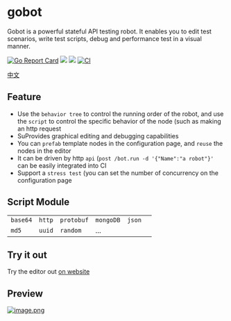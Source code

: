 # gobot
Gobot is a powerful stateful API testing robot. It enables you to edit test scenarios, write test scripts, debug and performance test in a visual manner.

[![Go Report Card](https://goreportcard.com/badge/github.com/pojol/gobot)](https://goreportcard.com/report/github.com/pojol/gobot)
[![](https://img.shields.io/badge/%E6%96%87%E6%A1%A3-Doc-2ca5e0?style=flat&logo=github)](https://pojol.gitee.io/gobot/#/)
[![](https://img.shields.io/badge/Trello-Todo-2ca5e0?style=flat&logo=trello)](https://trello.com/b/8eDZ6h7n/)
[![CI](https://github.com/pojol/gobot/actions/workflows/dockerimage.yml/badge.svg?branch=develop)](https://github.com/pojol/gobot/actions/workflows/dockerimage.yml)

[中文](https://github.com/pojol/gobot/blob/master/README_CN.md)


## Feature

* Use the `behavior tree` to control the running order of the robot, and use the `script` to control the specific behavior of the node (such as making an http request
* SuProvides graphical editing and debugging capabilities
* You can `prefab` template nodes in the configuration page, and `reuse` the nodes in the editor
* It can be driven by http `api` (`post /bot.run -d '{"Name":"a robot"}'` can be easily integrated into CI
* Support a `stress test` (you can set the number of concurrency on the configuration page


## Script Module
|||||||
|-|-|-|-|-|-|
|`base64`|`http`|`protobuf`|`mongoDB`|`json`|
|`md5`|`uuid`|`random`|...|

## Try it out
Try the editor out [on website](http://123.60.17.61:7777)

## Preview
[![image.png](https://i.postimg.cc/t4jMVjp1/image.png)](https://postimg.cc/PPS4B0Lh)